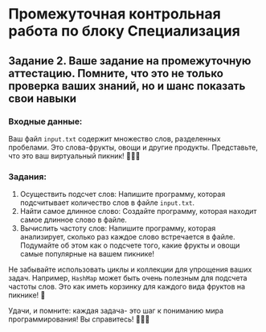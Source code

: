 

# Промежуточная контрольная работа по блоку Специализация
## Задание 2. Ваше задание на промежуточную аттестацию. Помните, что это не только проверка ваших знаний, но и шанс показать свои навыки
### Входные данные:
Ваш файл `input.txt` содержит множество слов, разделенных пробелами. Это слова-фрукты, овощи и другие продукты. Представьте, что это ваш виртуальный пикник! 🍎🥕🥧
### Задания:
1. Осуществить подсчет слов: Напишите программу, которая подсчитывает количество слов в файле `input.txt`.
2. Найти самое длинное слово: Создайте программу, которая находит самое длинное слово в файле.
3. Вычислить частоту слов: Напишите программу, которая анализирует, сколько раз каждое слово встречается в файле. Подумайте об этом как о подсчете того, какие фрукты и овощи самые популярные на вашем пикнике!


Не забывайте использовать циклы и коллекции для упрощения ваших задач. Например, `HashMap` может быть очень полезным для подсчета частоты слов. Это как иметь корзинку для каждого вида фруктов на пикнике! 🧺

Удачи, и помните: каждая задача- это шаг к пониманию мира программирования! Вы справитесь! 💪󰠁󰞵

